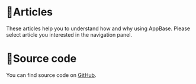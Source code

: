 ﻿# 📃Articles
These articles help you to understand how and why using AppBase. Please select article you interested in the navigation panel.

# 📁Source code
You can find source code on [GitHub](https://github.com/carina-studio/AppBase).